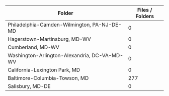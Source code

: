 | Folder                                       |   Files / Folders |
|----------------------------------------------|-------------------|
| Philadelphia-Camden-Wilmington, PA-NJ-DE-MD  |                 0 |
| Hagerstown-Martinsburg, MD-WV                |                 0 |
| Cumberland, MD-WV                            |                 0 |
| Washington-Arlington-Alexandria, DC-VA-MD-WV |                 0 |
| California-Lexington Park, MD                |                 0 |
| Baltimore-Columbia-Towson, MD                |               277 |
| Salisbury, MD-DE                             |                 0 |